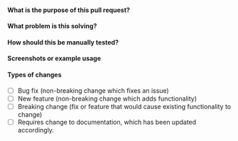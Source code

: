#### What is the purpose of this pull request?
<!--- Describe your changes in detail. -->

#### What problem is this solving?
<!--- What is the motivation and context for this change? -->

#### How should this be manually tested?

#### Screenshots or example usage

#### Types of changes

- [ ] Bug fix (non-breaking change which fixes an issue)
- [ ] New feature (non-breaking change which adds functionality)
- [ ] Breaking change (fix or feature that would cause existing functionality to change)
- [ ] Requires change to documentation, which has been updated accordingly.
